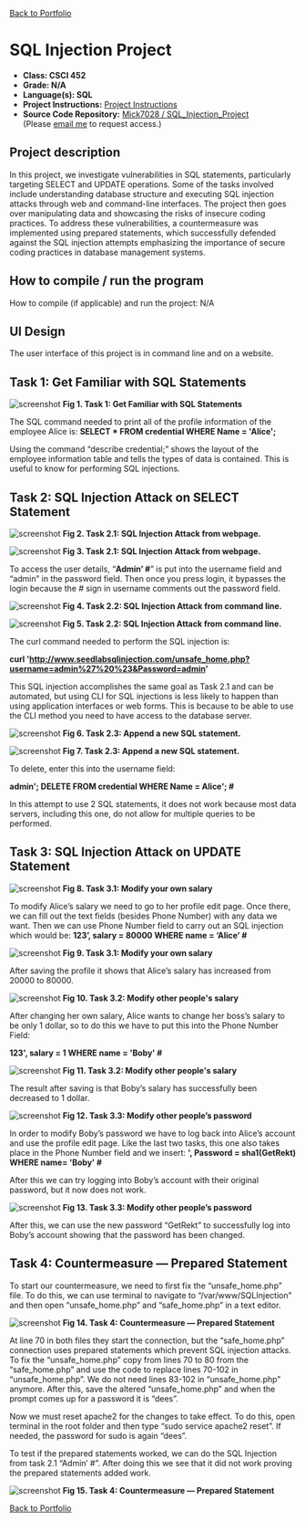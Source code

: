 [Back to Portfolio](./)

SQL Injection Project
===============

-   **Class: CSCI 452** 
-   **Grade: N/A**
-   **Language(s): SQL**
-   **Project Instructions:** [Project Instructions](https://github.com/Mick7028/SQL_Injection_Project)
-   **Source Code Repository:** [Mick7028 / SQL_Injection_Project](https://github.com/Mick7028/SQL_Injection_Project)  
    (Please [email me](mailto:example@csustudent.net?subject=GitHub%20Access) to request access.)

## Project description

In this project, we investigate vulnerabilities in SQL statements, particularly targeting SELECT and UPDATE operations. Some of the tasks involved include understanding database structure and executing SQL injection attacks through web and command-line interfaces. The project then goes over manipulating data and showcasing the risks of insecure coding practices. To address these vulnerabilities, a countermeasure was implemented using prepared statements, which successfully defended against the SQL injection attempts emphasizing the importance of secure coding practices in database management systems.

## How to compile / run the program

How to compile (if applicable) and run the project: N/A


## UI Design

The user interface of this project is in command line and on a website.

## Task 1: Get Familiar with SQL Statements

![screenshot](images/project_4_images/image1.png)
**Fig 1. Task 1: Get Familiar with SQL Statements**

The SQL command needed to print all of the profile information of the employee Alice is: **SELECT * FROM credential WHERE Name = 'Alice';**

Using the command “describe credential;” shows the layout of the employee information table and tells the types of data is contained. This is useful to know for performing SQL injections.

## Task 2: SQL Injection Attack on SELECT Statement

![screenshot](images/project_4_images/image2.1.png)
**Fig 2. Task 2.1: SQL Injection Attack from webpage.**

![screenshot](images/project_4_images/image2.2.png)
**Fig 3. Task 2.1: SQL Injection Attack from webpage.**

To access the user details, “**Admin’ #**” is put into the username field and “admin” in the password field. Then once you press login, it bypasses the login because the # sign in username comments out the password field.

![screenshot](images/project_4_images/image3.1.png)
**Fig 4. Task 2.2: SQL Injection Attack from command line.**

![screenshot](images/project_4_images/image3.2.png)
**Fig 5. Task 2.2: SQL Injection Attack from command line.**

The curl command needed to perform the SQL injection is:

**curl 'http://www.seedlabsqlinjection.com/unsafe_home.php?username=admin%27%20%23&Password=admin'**

This SQL injection accomplishes the same goal as Task 2.1 and can be automated, but using CLI for SQL injections is less likely to happen than using application interfaces or web forms. This is because to be able to use the CLI method you need to have access to the database server.

![screenshot](images/project_4_images/image4.1.png)
**Fig 6. Task 2.3: Append a new SQL statement.**

![screenshot](images/project_4_images/image4.2.png)
**Fig 7. Task 2.3: Append a new SQL statement.**

To delete, enter this into the username field:

**admin'; DELETE FROM credential WHERE Name = Alice'; #**

In this attempt to use 2 SQL statements, it does not work because most data servers, including this one, do not allow for multiple queries to be performed.

## Task 3: SQL Injection Attack on UPDATE Statement

![screenshot](images/project_4_images/image5.1.png)
**Fig 8. Task 3.1: Modify your own salary**

To modify Alice’s salary we need to go to her profile edit page. Once there, we can fill out the text fields (besides Phone Number) with any data we want. Then we can use Phone Number field to carry out an SQL injection which would be: **123’, salary = 80000 WHERE name = ‘Alice’ #**

![screenshot](images/project_4_images/image5.2.png)
**Fig 9. Task 3.1: Modify your own salary**

After saving the profile it shows that Alice’s salary has increased from 20000 to 80000.

![screenshot](images/project_4_images/image6.1.png)
**Fig 10. Task 3.2: Modify other people's salary**

After changing her own salary, Alice wants to change her boss’s salary to be only 1 dollar, so to do this we have to put this into the Phone Number Field:

**123', salary = 1 WHERE name = 'Boby' #**

![screenshot](images/project_4_images/image6.2.png)
**Fig 11. Task 3.2: Modify other people's salary**

The result after saving is that Boby’s salary has successfully been decreased to 1 dollar.

![screenshot](images/project_4_images/image7.1.png)
**Fig 12. Task 3.3: Modify other people’s password**

In order to modify Boby’s password we have to log back into Alice’s account and use the profile edit page. Like the last two tasks, this one also takes place in the Phone Number field and we insert: **', Password = sha1(GetRekt) WHERE name= 'Boby' #**

After this we can try logging into Boby’s account with their original password, but it now does not work.

![screenshot](images/project_4_images/image7.2.png)
**Fig 13. Task 3.3: Modify other people’s password**

After this, we can use the new password “GetRekt” to successfully log into Boby’s account showing that the password has been changed.

## Task 4: Countermeasure — Prepared Statement

To start our countermeasure, we need to first fix the “unsafe_home.php” file. To do this, we can use terminal to navigate to “/var/www/SQLInjection” and then open “unsafe_home.php” and “safe_home.php” in a text editor.

![screenshot](images/project_4_images/image8.1.png)
**Fig 14. Task 4: Countermeasure — Prepared Statement**

At line 70 in both files they start the connection, but the “safe_home.php” connection uses prepared statements which prevent SQL injection attacks. To fix the “unsafe_home.php” copy from lines 70 to 80 from the “safe_home.php” and use the code to replace lines 70-102 in “unsafe_home.php”. We do not need lines 83-102 in “unsafe_home.php” anymore. After this, save the altered “unsafe_home.php” and when the prompt comes up for a password it is “dees”.

Now we must reset apache2 for the changes to take effect. To do this, open terminal in the root folder and then type “sudo service apache2 reset”. If needed, the password for sudo is again “dees”.

To test if the prepared statements worked, we can do the SQL Injection from task 2.1 “Admin’ #”. After doing this we see that it did not work proving the prepared statements added work.

![screenshot](images/project_4_images/image8.2.png)
**Fig 15. Task 4: Countermeasure — Prepared Statement**

[Back to Portfolio](./)
